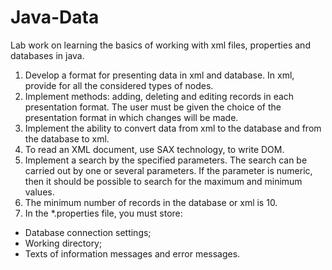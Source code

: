 # Java-Data
Lab work on learning the basics of working with xml files, properties and databases in java.

1. Develop a format for presenting data in xml and database. In xml, provide for all the considered types of nodes.
2. Implement methods: adding, deleting and editing records in each presentation format. The user must be given the choice of the presentation format in which changes will be made.
3. Implement the ability to convert data from xml to the database and from the database to xml.
4. To read an XML document, use SAX technology, to write DOM.
5. Implement a search by the specified parameters. The search can be carried out by one or several parameters. If the parameter is numeric, then it should be possible to search for the maximum and minimum values.
6. The minimum number of records in the database or xml is 10.
7. In the *.properties file, you must store:
  * Database connection settings;
  * Working directory;
  * Texts of information messages and error messages.
